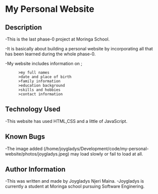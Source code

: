 # My Personal Website
## Description
  -This is the last phase-0 project at Moringa School.
  
  -It is basically about building a personal website by incorporating all that has been learned during the whole phase-0.

  -My website includes information on ;

          >my full names
          >date and place of birth
          >family information
          >education background
          >skills and hobbies
          >contact information


## Technology Used
  -This website has used HTML,CSS and a little of JavaScript.

## Known Bugs
  -The image added (/home/joygladys/Development/code/my-personal-website/photos/joygladys.jpeg) may load slowly or fail to load at all.

## Author Information
  -This was written and made by Joygladys Njeri Maina.
  -Joygladys is currently a student at Moringa school pursuing Software Enginering.